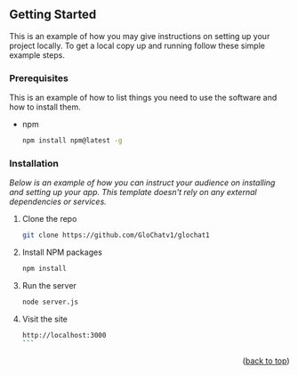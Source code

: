 <!-- GETTING STARTED -->
## Getting Started

This is an example of how you may give instructions on setting up your project locally.
To get a local copy up and running follow these simple example steps.

### Prerequisites

This is an example of how to list things you need to use the software and how to install them.
* npm
  ```sh
  npm install npm@latest -g
  ```

### Installation

_Below is an example of how you can instruct your audience on installing and setting up your app. This template doesn't rely on any external dependencies or services._

1. Clone the repo
   ```sh
   git clone https://github.com/GloChatv1/glochat1
   ```
3. Install NPM packages
   ```sh
   npm install
   ```
4. Run the server
   ```sh
   node server.js
   ```
5. Visit the site
   ````sh
   http://localhost:3000
   ```

<p align="right">(<a href="#readme-top">back to top</a>)</p>

